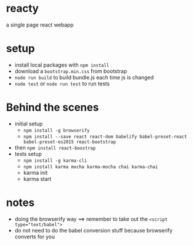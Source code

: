 # reacty
a single page react webapp

setup
=====
- install local packages with `npm install`
- download a `bootstrap.min.css` from bootstrap
- `node run build` to build bundle.js each time js is changed
- `node test` or `node run test` to run tests


Behind the scenes
=================
- initial setup
    - `npm install -g browserify`
    - `npm install --save react react-dom babelify babel-preset-react babel-preset-es2015 react-bootstrap`
- then `npm install react-boostrap`
- tests setup
    - `npm install -g karma-cli`
    - `npm install karma mocha karma-mocha chai karma-chai`
    - karma init
    - karma start

notes
=====
- doing the browserify way ==> remember to take out the `<script type="text/babel">`
- do not need to do the babel conversion stuff because browserify converts for you

